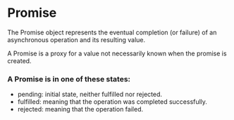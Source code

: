 # Promise
The Promise object represents the eventual completion (or failure) of an asynchronous operation and its resulting value.

A Promise is a proxy for a value not necessarily known when the promise is created.

### A Promise is in one of these states:
- pending: initial state, neither fulfilled nor rejected.
- fulfilled: meaning that the operation was completed successfully.
- rejected: meaning that the operation failed.